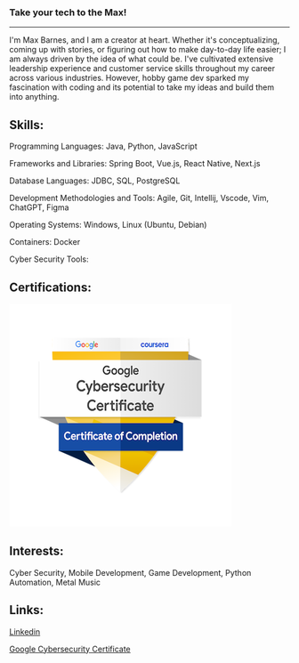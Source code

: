 ### Take your tech to the Max!
------------------------------------------------------------

I'm Max Barnes, and I am a creator at heart. Whether it's conceptualizing, coming up with stories, or figuring out how to make day-to-day life easier; I am always driven by the idea of what could be. I've cultivated extensive leadership experience and customer service skills throughout my career across various industries. However, hobby game dev sparked my fascination with coding and its potential to take my ideas and build them into anything. 

Skills:
--------------------------------------------------------------
Programming Languages: Java, Python, JavaScript    

Frameworks and Libraries: Spring Boot, Vue.js, React Native, Next.js     

Database Languages: JDBC, SQL, PostgreSQL

Development Methodologies and Tools: Agile, Git, Intellij, Vscode, Vim, ChatGPT, Figma 

Operating Systems: Windows, Linux (Ubuntu, Debian)

Containers: Docker

Cyber Security Tools: 

Certifications:
---------------------------------------------------------------
![Alt text](/google-cybersecurity-certificate.png)

Interests: 
---------------------------------------------------------------
Cyber Security, Mobile Development, Game Development, Python Automation, Metal Music

Links:
---------------------------------------------------------------
[Linkedin](https://www.linkedin.com/in/maxbarnesdev/)

[Google Cybersecurity Certificate](https://www.credly.com/badges/836d5969-2c2e-4acc-b347-9cf68f537815/public_url)

